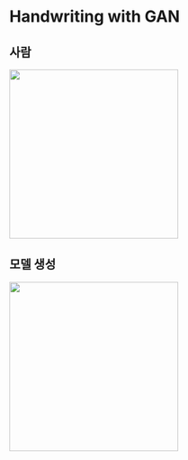 # Handwriting with GAN

## 사람
<div>
<img width="300" src="https://user-images.githubusercontent.com/53610690/96607089-f4b92900-1332-11eb-8e9b-cc7bd5004831.png">
</div>

## 모델 생성
<div>
<img width="300" src="https://user-images.githubusercontent.com/53610690/96607101-f71b8300-1332-11eb-9577-59572aa601f3.png">
</div>
